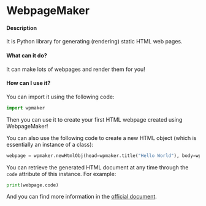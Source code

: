# WebpageMaker

#### Description
It is Python library for generating (rendering) static HTML web pages.

#### What can it do?
It can make lots of webpages and render them for you!

#### How can I use it?
You can import it using the following code:
```python
import wpmaker
```
Then you can use it to create your first HTML webpage created using WebpageMaker!

You can also use the following code to create a new HTML object (which is essentially an instance of a class):
```python
webpage = wpmaker.newHtmlObj(head=wpmaker.title("Hello World"), body=wpmaker.h("Hello, world!"))
```
You can retrieve the generated HTML document at any time through the ```code``` attribute of this instance. For example:
```python
print(webpage.code)
```

And you can find more information in the [official document](https://wpmaker.wcfstudio.cn).
